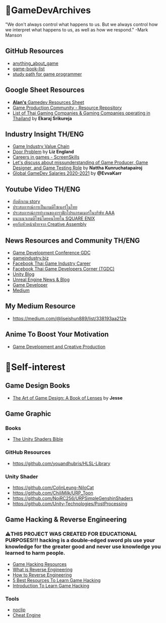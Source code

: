 # 📝GameDevArchives
"We don't always control what happens to us. But we always control how we interpret what happens to us, as well as how we respond." -Mark Manson

## GitHub Resources
- [anything_about_game](https://github.com/killop/anything_about_game) 
- [game-book-list](https://github.com/killop/game-book-list)
- [study path for game programmer](https://github.com/miloyip/game-programmer)

## Google Sheet Resources
- [**Alan's** Gamedev Resources Sheet](https://docs.google.com/spreadsheets/d/11g8MCMFNrBM0CXIWrT8bej5vqR1fCJGMhoFfbS5ph3Q/edit?usp=drivesdk)
- [Game Production Community - Resource Repository](https://docs.google.com/spreadsheets/d/1InZGhpGAvsLRVsfrWSF16QiOKa8Xsr2Ky-KwGcFAFFs/edit?usp=drivesdk)
- [List of Thai Gaming Companies & Gaming Companies operating in Thailand](https://docs.google.com/spreadsheets/d/1AJ-pMh7wtuf-CHeSWk4EHAypRJluY-HWK3isXs1G39s/edit) by **Ekaraj Srikureja**

## Industry Insight TH/ENG
- [Game Industry Value Chain](https://www.slideshare.net/missstevenson01/game-value-chain)
- [Door Problem](https://lizengland.com/blog/2014/04/the-door-problem/) by **Liz England**
- [Careers in games - ScreenSkills](https://www.screenskills.com/job-profiles/browse/games/)
- [Let's discuss about missunderstanding of Game Producer, Game Designer, and Game Testing Role](https://www.blockdit.com/posts/60026e3fd349950cc8f787d7?fbclid=IwAR0RDqjzH3AZr5hjVg-mmoGsshKQTJOZyFx0wgCvG6t0U50PMJkqIW8FK3g_aem_AbyEy30ibJVvnmrOicSdZeaXSR7K1zMWnCsVvDcanUKGIPHdr_Cw_NRrZTMfpsN3FDU)  by **Nattha Kunruchatapairoj**
- [Global GameDev Salaries 2020-2021](https://docs.google.com/spreadsheets/d/1cM3_iBGF8IXZfLS5GKvC0-JWh0tS6TVYJJ-HxlguinA/edit) by **@EvvaKarr**

## Youtube Video TH/ENG
- [กับดักเกม story](https://www.youtube.com/live/8ALvndY4wps?feature=share)
- [ประสบการณ์การเป็นเกมดีไซเนอร์ในไทย](https://www.youtube.com/live/K3V8QtNc248?feature=share)
- [ประสบการณ์การทำงานของกราฟิกโปรแกรมเมอร์ในบริษัท AAA](https://www.youtube.com/live/WdCaXoJ9Fpg?feature=share)
- [แนะแนวเกมดีไซน์โดยคนไทยใน SQUARE ENIX](https://www.youtube.com/live/Pau5P1VRb9s?feature=share)
- [คุยกับหัวหน้าฝ่ายจาก Creative Assembly](https://www.youtube.com/live/TCLHFhhHhHY?feature=share)
## News Resources and Community TH/ENG
- [Game Development Conference GDC](https://www.youtube.com/channel/UC0JB7TSe49lg56u6qH8y_MQ)
- [gameindustry.biz](https://www.gamesindustry.biz)
- [Facebook Thai Game Industry Career](https://m.facebook.com/groups/ThaiGameCareerGroup/?ref=share)
- [Facebook Thai Game Developers Corner (TGDC)](https://m.facebook.com/groups/thaigamepad/?ref=share)
- [Unity Blog](https://blog.unity.com/)
- [Unreal Engine News & Blog](https://www.unrealengine.com/en-US/feed)
- [Game Developer](https://www.gamedeveloper.com/)
- [Medium](https://medium.com/tag/game-development)

## My Medium Resource
- https://medium.com/@liseishun889/list/338193aa212e

## Anime To Boost Your Motivation
- [Game Development and Creative Production](https://myanimelist.net/stacks/31231)

# 📝Self-interest

## Game Design Books
- [The Art of Game Design: A Book of Lenses](https://www.amazon.com/Art-Game-Design-Book-Lenses/dp/0123694965) by **Jesse** 

## Game Graphic
### Books
- [The Unity Shaders Bible](https://www.amazon.com/Unity-Shaders-Bible-explanation-professional/dp/B0B4L6VQNF)
### GitHub Resources
- https://github.com/youandhubris/HLSL-Library
### Unity Shader
- https://github.com/ColinLeung-NiloCat
- https://github.com/ChiliMilk/URP_Toon
- https://github.com/NoiRC256/URPSimpleGenshinShaders
- https://github.com/Unity-Technologies/PostProcessing

## Game Hacking & Reverse Engineering
### ⚠️THIS PROJECT WAS CREATED FOR EDUCATIONAL PURPOSES!!! hacking is a **double-edged sword** pls use your knowledge for the greater good and never use knowledge you learned to harm people.
- [Game Hacking Resources](https://github.com/dsasmblr/game-hacking)
- [What is Reverse Engineering](https://youtu.be/0_Eif2qGK7I)
- [How to Reverse Engineering](https://youtu.be/suABtb8_2Zk)
- [5 Best Resources To Learn Game Hacking](https://medium.com/edopedia/learn-game-hacking-4b357c377aa1)
- [Introduction To Learn Game Hacking](https://medium.com/ax1al/introduction-to-game-hacking-fb70e29de60f)
### Tools

- [noclip](https://github.com/magcius/noclip.website)
- [Cheat Engine](https://github.com/cheat-engine/cheat-engine)

